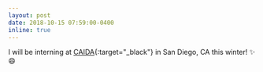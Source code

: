 ```yaml
---
layout: post
date: 2018-10-15 07:59:00-0400
inline: true
---
```


I will be interning at [CAIDA](http://www.caida.org/){:target="\_black"} in San Diego, CA this winter! :sparkles: :smile:
